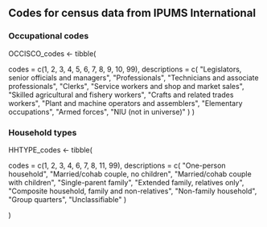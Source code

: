 ## Codes for census data from IPUMS International

### Occupational codes

OCCISCO_codes <- tibble(
  
  codes = c(1, 2, 3, 4, 5, 6, 7, 8, 9, 10, 99),
  descriptions = c(
    "Legislators, senior officials and managers",
    "Professionals",
    "Technicians and associate professionals",
    "Clerks",
    "Service workers and shop and market sales",
    "Skilled agricultural and fishery workers",
    "Crafts and related trades workers",
    "Plant and machine operators and assemblers",
    "Elementary occupations",
    "Armed forces",
    "NIU (not in universe)"
  )
)

### Household types

HHTYPE_codes <- tibble(
  
  codes = c(1, 2, 3, 4, 6, 7, 8, 11, 99),
  descriptions = c(
    "One-person household",
    "Married/cohab couple, no children",
    "Married/cohab couple with children",
    "Single-parent family",
    "Extended family, relatives only",
    "Composite household, family and non-relatives",
    "Non-family household",
    "Group quarters",
    "Unclassifiable"
  )
  
)